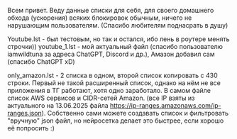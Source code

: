 Всем привет. Веду данные списки для себя, для своего домашнего обхода (ускорения) всяких блокировок обычным, ничего не нарушающим пользователям. (Спасибо любителям поднасрать в душу)

Youtube.lst - был тестовым, но так и остался, ибо лень в роутере менять строчки))
youtube_1.lst - мой актуальный файл (спасибо пользователю iamwildtuna за адреса ChatGPT, Discord и др.), Амазон добавил сам (спасибо ChatGPT xD)

only_amazon.lst - 2 списка в одном, второй список копировать с 430 строки.
Первый не такой расширенный список, однако на нём не все приложения в ТГ работают, хотя одно заработало. 
В самом файле список AWS сервисов и CIDR-сетей Amazon.
(все IP взяты из актуального на 13.06.2025 файла https://ip-ranges.amazonaws.com/ip-ranges.json).
Собственно сами можете создавать список и фильтровать "вручную" json файл, но нейросетка делает это быстрее, если хорошо её попросить :)
